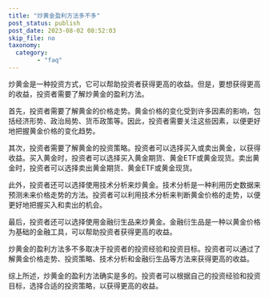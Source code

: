 ```yaml
---
title: "炒黄金盈利方法多不多"
post_status: publish
post_date: 2023-08-02 08:52:03
skip_file: no
taxonomy:
  category:
        - "faq"
---
```


炒黄金是一种投资方式，它可以帮助投资者获得更高的收益。但是，要想获得更高的收益，投资者需要了解炒黄金的盈利方法。

首先，投资者需要了解黄金的价格走势。黄金价格的变化受到许多因素的影响，包括经济形势、政治局势、货币政策等。因此，投资者需要关注这些因素，以便更好地把握黄金价格的变化趋势。

其次，投资者需要了解黄金的投资策略。投资者可以选择买入或卖出黄金，以获得收益。买入黄金时，投资者可以选择买入黄金期货、黄金ETF或黄金现货。卖出黄金时，投资者可以选择卖出黄金期货、黄金ETF或黄金现货。

此外，投资者还可以选择使用技术分析来炒黄金。技术分析是一种利用历史数据来预测未来价格走势的方法。投资者可以利用技术分析来判断黄金价格的走势，以便更好地把握买入和卖出的机会。

最后，投资者还可以选择使用金融衍生品来炒黄金。金融衍生品是一种以黄金价格为基础的金融工具，可以帮助投资者获得更高的收益。

炒黄金的盈利方法多不多取决于投资者的投资经验和投资目标。投资者可以通过了解黄金价格走势、投资策略、技术分析和金融衍生品等方法来获得更高的收益。

综上所述，炒黄金的盈利方法确实是多的。投资者可以根据自己的投资经验和投资目标，选择合适的投资策略，以获得更高的收益。
